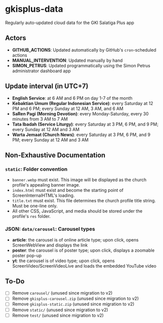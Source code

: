 # gkisplus-data
Regularly auto-updated cloud data for the GKI Salatiga Plus app

## Actors

- **GITHUB_ACTIONS**: Updated automatically by GitHub's `cron`-scheduled actions
- **MANUAL_INTERVENTION**: Updated manually by hand
- **SIMON_PETRUS**: Updated programmatically using the Simon Petrus administrator dashboard app

## Update interval (in UTC+7)

- **English Service**: at 6 AM and 6 PM on day 1-7 of the month
- **Kebaktian Umum (Regular Indonesian Service)**: every Saturday at 12 PM and 6 PM; every Sunday at 12 AM, 3 AM, and 6 AM
- **SaRen Pagi (Morning Devotion)**: every Monday-Saturday, every 30 minutes from 3 AM to 7 AM
- **Tata Ibadah (Service Liturgy)**: every Saturday at 3 PM, 6 PM, and 9 PM; every Sunday at 12 AM and 3 AM
- **Warta Jemaat (Church News)**: every Saturday at 3 PM, 6 PM, and 9 PM; every Sunday at 12 AM and 3 AM

## Non-Exhaustive Documentation

### `static`: Folder convention

- `banner.webp` must exist. This image will be displayed as the church profile's appealing banner image.
- `index.html` must exist and become the starting point of ScreenInternalHTML's loading.
- `title.txt` must exist. This file determines the church profile title string. Must be one-line only.
- All other CSS, JavaScript, and media should be stored under the profile's `res` folder.

### JSON: `data/carousel`: Carousel types

- **article**: the carousel is of online article type; upon click, opens ScreenWebView and displays the link
- **poster**: the carousel is of poster type; upon click, displays a zoomable poster pop-up
- **yt**: the carousel is of video type; upon click, opens ScreenVideo/ScreenVideoLive and loads the embedded YouTube video

## To-Do

- [ ] Remove `carousel/` (unused since migration to v2)
- [ ] Remove `gkisplus-carousel.zip` (unused since migration to v2)
- [ ] Remove `gkisplus-static.zip` (unused since migration to v2)
- [ ] Remove `static/` (unused since migration to v2)
- [ ] Remove `test/` (unused since migration to v2)
